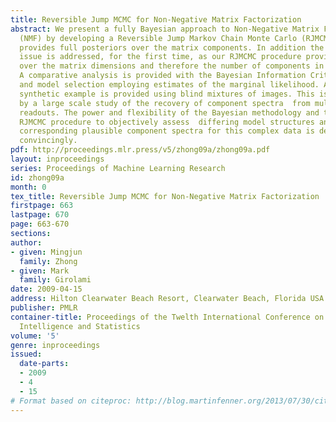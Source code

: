 ```yaml
---
title: Reversible Jump MCMC for Non-Negative Matrix Factorization
abstract: We present a fully Bayesian approach to Non-Negative Matrix Factorisation
  (NMF) by developing a Reversible Jump Markov Chain Monte Carlo (RJMCMC) method which
  provides full posteriors over the matrix components. In addition the NMF model selection
  issue is addressed, for the first time, as our RJMCMC procedure provides the posterior  distribution
  over the matrix dimensions and therefore the number of components in the NMF model.
  A comparative analysis is provided with the Bayesian Information Criterion (BIC)
  and model selection employing estimates of the marginal likelihood. An illustrative
  synthetic example is provided using blind mixtures of images. This is then followed
  by a large scale study of the recovery of component spectra  from multiplexed Raman
  readouts. The power and flexibility of the Bayesian methodology and the proposed
  RJMCMC procedure to objectively assess  differing model structures and infer the
  corresponding plausible component spectra for this complex data is demonstrated
  convincingly.
pdf: http://proceedings.mlr.press/v5/zhong09a/zhong09a.pdf
layout: inproceedings
series: Proceedings of Machine Learning Research
id: zhong09a
month: 0
tex_title: Reversible Jump MCMC for Non-Negative Matrix Factorization
firstpage: 663
lastpage: 670
page: 663-670
sections: 
author:
- given: Mingjun
  family: Zhong
- given: Mark
  family: Girolami
date: 2009-04-15
address: Hilton Clearwater Beach Resort, Clearwater Beach, Florida USA
publisher: PMLR
container-title: Proceedings of the Twelth International Conference on Artificial
  Intelligence and Statistics
volume: '5'
genre: inproceedings
issued:
  date-parts:
  - 2009
  - 4
  - 15
# Format based on citeproc: http://blog.martinfenner.org/2013/07/30/citeproc-yaml-for-bibliographies/
---
```

